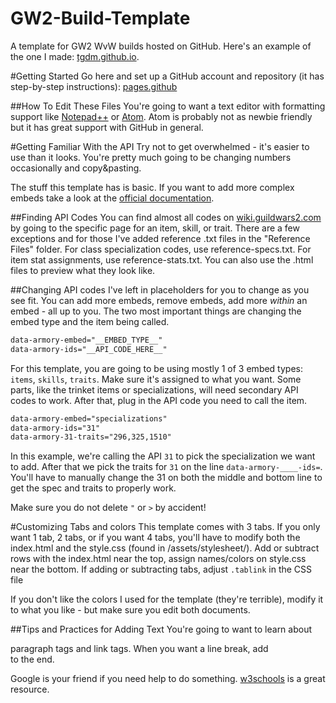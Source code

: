 # GW2-Build-Template
A template for GW2 WvW builds hosted on GitHub. Here's an example of the one I made: [tgdm.github.io](https://tgdm.github.io/).

#Getting Started
Go here and set up a GitHub account and repository (it has step-by-step instructions): [pages.github](https://pages.github.com/)

##How To Edit These Files
You're going to want a text editor with formatting support like [Notepad++](https://notepad-plus-plus.org/) or [Atom](https://atom.io/). Atom is probably not as newbie friendly but it has great support with GitHub in general.

#Getting Familiar With the API
Try not to get overwhelmed - it's easier to use than it looks. You're pretty much going to be changing numbers occasionally and copy&pasting.

The stuff this template has is basic. If you want to add more complex embeds take a look at the [official documentation](https://wiki.guildwars2.com/).

##Finding API Codes
You can find almost all codes on [wiki.guildwars2.com](https://wiki.guildwars2.com/wiki/Main_Page) by going to the specific page for an item, skill, or trait. There are a few exceptions and for those I've added reference .txt files in the "Reference Files" folder. For class specialization codes, use reference-specs.txt. For item stat assignments, use reference-stats.txt. You can also use the .html files to preview what they look like.

##Changing API codes
I've left in placeholders for you to change as you see fit. You can add more embeds, remove embeds, add more *within* an embed - all up to you. The two most important things are changing the embed type and the item being called.

```html
data-armory-embed="__EMBED_TYPE__"
data-armory-ids="__API_CODE_HERE__"
```

For this template, you are going to be using mostly 1 of 3 embed types: `items`, `skills`, `traits`. Make sure it's assigned to what you want. Some parts, like the trinket items or specializations, will need secondary API codes to work. After that, plug in the API code you need to call the item.

```html
data-armory-embed="specializations"
data-armory-ids="31"
data-armory-31-traits="296,325,1510"
```

In this example, we're calling the API `31` to pick the specialization we want to add. After that we pick the traits for `31` on the line `data-armory-____-ids=`. You'll have to manually change the 31 on both the middle and bottom line to get the spec and traits to properly work.

Make sure you do not delete `"` or `>` by accident!

#Customizing Tabs and colors
This template comes with 3 tabs. If you only want 1 tab, 2 tabs, or if you want 4 tabs, you'll have to modify both the index.html and the style.css (found in /assets/stylesheet/). Add or subtract rows with the index.html near the top, assign names/colors on style.css near the bottom. If adding or subtracting tabs, adjust `.tablink` in the CSS file

If you don't like the colors I used for the template (they're terrible), modify it to what you like - but make sure you edit both documents.

##Tips and Practices for Adding Text
You're going to want to learn about <p> paragraph tags and <a> link tags. When you want a line break, add <br> to the end.

Google is your friend if you need help to do something. [w3schools](https://www.w3schools.com/) is a great resource.
